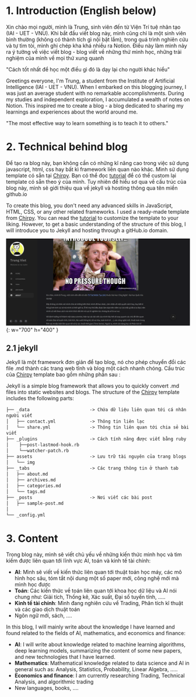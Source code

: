 
# 1. Introduction (English below) 

Xin chào mọi người, mình là Trung, sinh viên đến từ Viện Trí tuệ nhân tạo (IAI - UET - VNU). Khi bắt đầu viết blog này, mình cũng chỉ là một sinh viên bình thường (không có thành tích gì nội bật lắm), trong quá trình nghiên cứu và tự tìm tòi, mình ghi chép kha khá nhiều ra Notion. Điều này làm mình nảy ra ý tưởng về việc viết blog - blog viết về những thứ mình học, những trải nghiệm của mình về mọi thứ xung quanh 

"Cách tốt nhất để học một điều gì đó là dạy lại cho người khác hiểu" 

Greetings everyone, I'm Trung, a student from the Institute of Artificial Intelligence (IAI - UET - VNU). When I embarked on this blogging journey, I was just an average student with no remarkable accomplishments. During my studies and independent exploration, I accumulated a wealth of notes on Notion. This inspired me to create a blog - a blog dedicated to sharing my learnings and experiences about the world around me.

"The most effective way to learn something is to teach it to others."

# 2. Technical behind blog

Để tạo ra blog này, bạn không cần có những kĩ năng cao trong việc sử dụng javascript, html, css hay bất kì framework liên quan nào khác. Mình sử dụng template có sẵn tại [Chirpy](https://github.com/cotes2020/jekyll-theme-chirpy/). Bạn có thể đọc [tutorial](https://www.youtube.com/watch?v=m1RYsmOMPLs) để có thể custom lại template có sẵn theo ý của mình. Tuy nhiên để hiểu sơ qua về cấu trúc của blog này, mình sẽ giới thiệu qua về jekyll và hosting thông qua tên miền github.io

To create this blog, you don't need any advanced skills in JavaScript, HTML, CSS, or any other related frameworks. I used a ready-made template from [Chirpy](https://github.com/cotes2020/jekyll-theme-chirpy/). You can read the [tutorial](https://www.youtube.com/watch?v=m1RYsmOMPLs) to customize the template to your liking.  However, to get a basic understanding of the structure of this blog, I will introduce you to Jekyll and hosting through a gitHub.io domain.

![intro](/assets/img/intro.png){: w="700" h="400" }


## 2.1 jekyll 
Jekyll là một framework đơn giản để tạo blog, nó cho phép chuyển đổi các file .md thành các trang web tĩnh và blog một cách nhanh chóng. Cấu trúc của [Chirpy](https://github.com/cotes2020/jekyll-theme-chirpy/) template bao gồm những phần sau : 

Jekyll is a simple blog framework that allows you to quickly convert .md files into static websites and blogs. The structure of the [Chirpy](https://github.com/cotes2020/jekyll-theme-chirpy/) template includes the following parts:

```
├── _data                       -> Chứa dữ liệu liên quan tới cá nhân người viết
│   ├── contact.yml             -> Thông tin liên lạc 
│   └── share.yml               -> Thông tin liên quan tới chia sẻ bài viết
├── _plugins                    -> Cách tính năng được viết bằng ruby 
│    ├──post-lastmod-hook.rb    
│    └──watcher-patch.rb
├── assets                      -> Lưu trữ tài nguyên của trang blogs
│   └── img
├── _tabs                       -> Các trang thông tin ở thanh tab 
│   ├── about.md
│   ├── archives.md
│   ├── categories.md
│   └── tags.md
├── _posts                      -> Nơi viết các bài post
│   ├── sample-post.md
│   
└── _config.yml
```

# 3. Content 

Trong blog này, mình sẽ viết chủ yếu về những kiến thức mình học và tìm kiếm được liên quan tới lĩnh vực AI, toán và kinh tế tài chính: 
- **AI**: Mình sẽ viết về kiến thức liên quan tới thuật toán học máy, các mô hình học sâu, tóm tắt nội dung một số paper mới, công nghệ mới mà mình học được 
- **Toán**: Các kiến thức về toán liên quan tới khoa học dữ liệu và AI nói chung như: Giải tích, Thống kê, Xác suất, Đại số tuyến tính, ..... 
- **Kinh tế tài chính**: Mình đang nghiên cứu về Trading, Phân tích kĩ thuật và các giao dịch thuật toán 
- Ngôn ngữ mới, sách, ....  

In this blog, I will mainly write about the knowledge I have learned and found related to the fields of AI, mathematics, and economics and finance:

- **AI**: I will write about knowledge related to machine learning algorithms, deep learning models, summarizing the content of some new papers, and new technologies that I have learned.
- **Mathematics**: Mathematical knowledge related to data science and AI in general such as: Analysis, Statistics, Probability, Linear Algebra, .....
- **Economics and finance**: I am currently researching Trading, Technical Analysis, and algorithmic trading
- New languages, books, ....